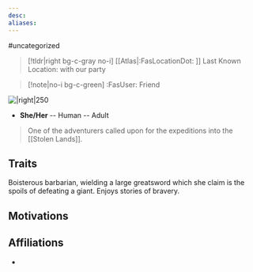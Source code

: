 ```yaml
---
desc: 
aliases:
---
```

#uncategorized
>[!tldr|right bg-c-gray no-i] [[Atlas|:FasLocationDot: ]] Last Known Location: with our party

>[!note|no-i bg-c-green] :FasUser: Friend

![|right|250](https://static.wikia.nocookie.net/pathfinderkingmaker_gamepedia_en/images/d/dc/Amiri.png/revision/latest?cb=20180927134323)
- **She/Her** -- Human -- Adult

>One of the adventurers called upon for the expeditions into the [[Stolen Lands]].

## Traits
Boisterous barbarian, wielding a large greatsword which she claim is the spoils of defeating a giant. Enjoys stories of bravery.

## Motivations


## Affiliations
- 